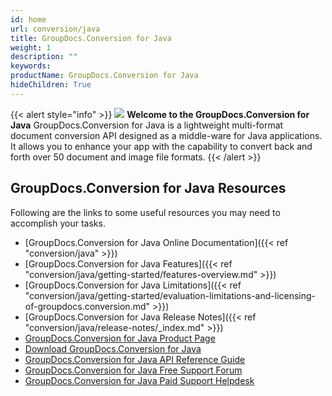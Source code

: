 ```yaml
---
id: home
url: conversion/java
title: GroupDocs.Conversion for Java
weight: 1
description: ""
keywords: 
productName: GroupDocs.Conversion for Java
hideChildren: True
---
```

{{< alert style="info" >}}
![](conversion/java/images/home.png) **Welcome to the GroupDocs.Conversion for Java** GroupDocs.Conversion for Java is a lightweight multi-format document conversion API designed as a middle-ware for Java applications. It allows you to enhance your app with the capability to convert back and forth over 50 document and image file formats. 
{{< /alert >}}

## GroupDocs.Conversion for Java Resources
Following are the links to some useful resources you may need to accomplish your tasks.
*   [GroupDocs.Conversion for Java Online Documentation]({{< ref "conversion/java" >}})
*   [GroupDocs.Conversion for Java Features]({{< ref "conversion/java/getting-started/features-overview.md" >}})
*   [GroupDocs.Conversion for Java Limitations]({{< ref "conversion/java/getting-started/evaluation-limitations-and-licensing-of-groupdocs.conversion.md" >}})
*   [GroupDocs.Conversion for Java Release Notes]({{< ref "conversion/java/release-notes/_index.md" >}})
*   [GroupDocs.Conversion for Java Product Page](https://products.groupdocs.com/conversion/java)
*   [Download GroupDocs.Conversion for Java](https://repository.groupdocs.com/webapp/#/artifacts/browse/tree/General/repo/com/groupdocs/groupdocs-conversion)
*   [GroupDocs.Conversion for Java API Reference Guide](https://apireference.groupdocs.com/java/conversion)
*   [GroupDocs.Conversion for Java Free Support Forum](https://forum.groupdocs.com/c/conversion)
*   [GroupDocs.Conversion for Java Paid Support Helpdesk](https://helpdesk.groupdocs.com/)

